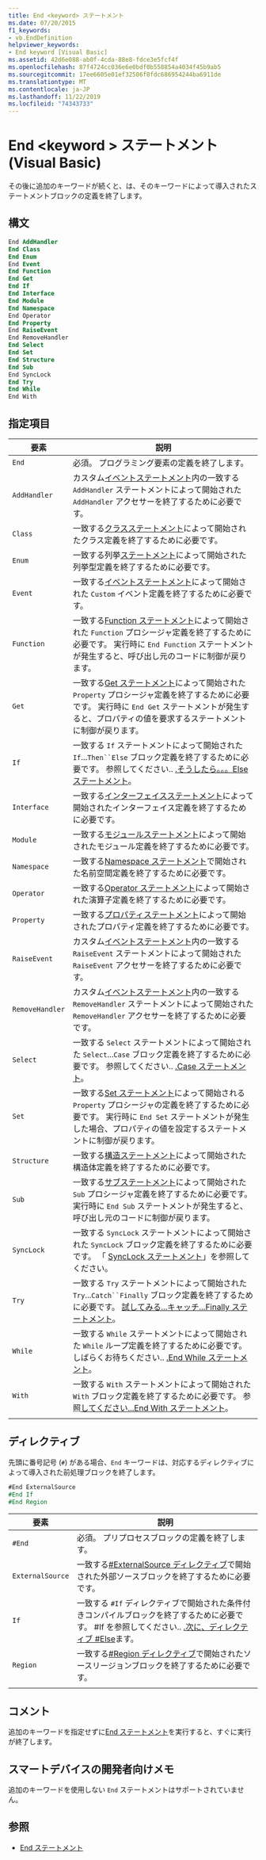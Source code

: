 ```yaml
---
title: End <keyword> ステートメント
ms.date: 07/20/2015
f1_keywords:
- vb.EndDefinition
helpviewer_keywords:
- End keyword [Visual Basic]
ms.assetid: 42d6e088-ab0f-4cda-88e8-fdce3e5fcf4f
ms.openlocfilehash: 87f4724cc036e6e0bdf0b558854a4034f45b9ab5
ms.sourcegitcommit: 17ee6605e01ef32506f8fdc686954244ba6911de
ms.translationtype: MT
ms.contentlocale: ja-JP
ms.lasthandoff: 11/22/2019
ms.locfileid: "74343733"
---
```

# <a name="end-keyword-statement-visual-basic"></a>End \<keyword > ステートメント (Visual Basic)

その後に追加のキーワードが続くと、は、そのキーワードによって導入されたステートメントブロックの定義を終了します。

## <a name="syntax"></a>構文

```vb
End AddHandler
End Class
End Enum
End Event
End Function
End Get
End If
End Interface
End Module
End Namespace
End Operator
End Property
End RaiseEvent  
End RemoveHandler  
End Select
End Set
End Structure
End Sub
End SyncLock
End Try
End While
End With  
```  
  
## <a name="parts"></a>指定項目

|要素|説明|
|---|---|
|`End`|必須。 プログラミング要素の定義を終了します。|
|`AddHandler`|カスタム[イベントステートメント](event-statement.md)内の一致する `AddHandler` ステートメントによって開始された `AddHandler` アクセサーを終了するために必要です。|
|`Class`|一致する[クラスステートメント](class-statement.md)によって開始されたクラス定義を終了するために必要です。|
|`Enum`|一致する列挙[ステートメント](enum-statement.md)によって開始された列挙型定義を終了するために必要です。|
|`Event`|一致する[イベントステートメント](event-statement.md)によって開始された `Custom` イベント定義を終了するために必要です。|  
|`Function`|一致する[Function ステートメント](function-statement.md)によって開始された `Function` プロシージャ定義を終了するために必要です。 実行時に `End Function` ステートメントが発生すると、呼び出し元のコードに制御が戻ります。|
|`Get`|一致する[Get ステートメント](get-statement.md)によって開始された `Property` プロシージャ定義を終了するために必要です。 実行時に `End Get` ステートメントが発生すると、プロパティの値を要求するステートメントに制御が戻ります。|
|`If`|一致する `If` ステートメントによって開始された `If`...`Then``Else` ブロック定義を終了するために必要です。 参照してください.. [.そうしたら。。。Else ステートメント](if-then-else-statement.md)。|
|`Interface`|一致する[インターフェイスステートメント](interface-statement.md)によって開始されたインターフェイス定義を終了するために必要です。|
|`Module`|一致する[モジュールステートメント](module-statement.md)によって開始されたモジュール定義を終了するために必要です。|
|`Namespace`|一致する[Namespace ステートメント](namespace-statement.md)で開始された名前空間定義を終了するために必要です。|
|`Operator`|一致する[Operator ステートメント](operator-statement.md)によって開始された演算子定義を終了するために必要です。|
|`Property`|一致する[プロパティステートメント](property-statement.md)によって開始されたプロパティ定義を終了するために必要です。|
|`RaiseEvent`|カスタム[イベントステートメント](event-statement.md)内の一致する `RaiseEvent` ステートメントによって開始された `RaiseEvent` アクセサーを終了するために必要です。|
|`RemoveHandler`|カスタム[イベントステートメント](event-statement.md)内の一致する `RemoveHandler` ステートメントによって開始された `RemoveHandler` アクセサーを終了するために必要です。|
|`Select`|一致する `Select` ステートメントによって開始された `Select`...`Case` ブロック定義を終了するために必要です。 参照してください.. [.Case ステートメント](select-case-statement.md)。  
|`Set`|一致する[Set ステートメント](set-statement.md)によって開始される `Property` プロシージャの定義を終了するために必要です。 実行時に `End Set` ステートメントが発生した場合、プロパティの値を設定するステートメントに制御が戻ります。  
|`Structure`|一致する[構造ステートメント](structure-statement.md)によって開始された構造体定義を終了するために必要です。  
|`Sub`|一致する[サブステートメント](sub-statement.md)によって開始された `Sub` プロシージャ定義を終了するために必要です。 実行時に `End Sub` ステートメントが発生すると、呼び出し元のコードに制御が戻ります。  
|`SyncLock`|一致する `SyncLock` ステートメントによって開始された `SyncLock` ブロック定義を終了するために必要です。 「 [SyncLock ステートメント](synclock-statement.md)」を参照してください。  
|`Try`|一致する `Try` ステートメントによって開始された `Try`...`Catch``Finally` ブロック定義を終了するために必要です。 [試してみる...キャッチ...Finally ステートメント](try-catch-finally-statement.md)。  
|`While`|一致する `While` ステートメントによって開始された `While` ループ定義を終了するために必要です。 しばらくお待ちください.. [.End While ステートメント](while-end-while-statement.md)。  
|`With`| 一致する `With` ステートメントによって開始された `With` ブロック定義を終了するために必要です。 参照[してください...End With ステートメント](with-end-with-statement.md)。  
|||
  
## <a name="directives"></a>ディレクティブ

先頭に番号記号 (`#`) がある場合、`End` キーワードは、対応するディレクティブによって導入された前処理ブロックを終了します。  

```vb
#End ExternalSource
#End If
#End Region
```

|要素|説明|
|---|---|
|`#End`|必須。 プリプロセスブロックの定義を終了します。|
|`ExternalSource`|一致する[#ExternalSource ディレクティブ](../directives/externalsource-directive.md)で開始された外部ソースブロックを終了するために必要です。|
|`If`|一致する `#If` ディレクティブで開始された条件付きコンパイルブロックを終了するために必要です。 #If を参照してください.. [.次に、ディレクティブ #Else](../directives/if-then-else-directives.md)ます。|
|`Region`|一致する[#Region ディレクティブ](../directives/region-directive.md)で開始されたソースリージョンブロックを終了するために必要です。|
|||

## <a name="remarks"></a>コメント

追加のキーワードを指定せずに[End ステートメント](end-statement.md)を実行すると、すぐに実行が終了します。

## <a name="smart-device-developer-notes"></a>スマートデバイスの開発者向けメモ  

追加のキーワードを使用しない `End` ステートメントはサポートされていません。  
  
## <a name="see-also"></a>参照

- [End ステートメント](end-statement.md)
